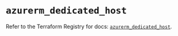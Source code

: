# `azurerm_dedicated_host`

Refer to the Terraform Registry for docs: [`azurerm_dedicated_host`](https://registry.terraform.io/providers/hashicorp/azurerm/2.99.0/docs/resources/dedicated_host).
